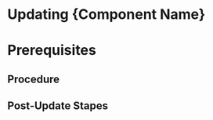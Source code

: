 # Updating {Component Name}

# Prerequisites

<!--Describe the prerequisites for updating your service (if there are some).-->

## Procedure

<!--Describe the update steps in a logical sequence.-->

## Post-Update Stapes

<!--Describe any post-update steps that you might need. If monitors need to be recreated after an update, add this information to the update structure of your service/component.-->

<!--For more information, see [Documentation Guidelines for Operator Documentation](https://wiki.one.int.sap/wiki/display/NDW/Documentation+Guidelines+for+Operator+Documentation)-->